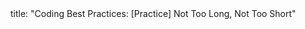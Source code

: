 <frontmatter>
title: "Coding Best Practices: [Practice] Not Too Long, Not Too Short"
</frontmatter>

<include src="index-body.md" boilerplate /> 